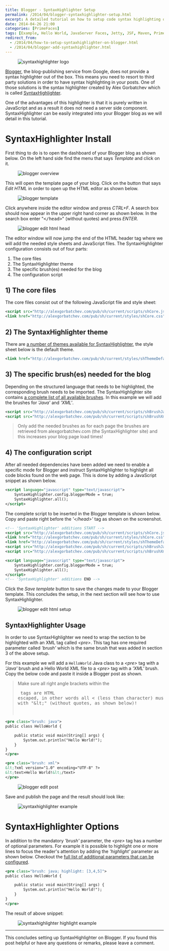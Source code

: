 ```yaml
---
title: Blogger - SyntaxHighlighter Setup
permalink: /2014/04/blogger-syntaxhighlighter-setup.html
excerpt: A detailed tutorial on how to setup code syntax highlighting on your Blogger blog.
date: 2014-04-26 21:00
categories: [PrimeFaces]
tags: [Example, Hello World, JavaServer Faces, Jetty, JSF, Maven, PrimeFaces, Project, Tutorial]
redirect_from:
  - /2014/04/how-to-setup-syntaxhighlighter-on-blogger.html
  - /2014/04/blogger-add-syntaxhighlighter.html
---
```


<figure>
    <img src="{{ site.url }}/assets/images/logos/syntaxhighlighter-logo.png" alt="syntaxhighlighter logo" class="logo">
</figure>

[Blogger](https://www.blogger.com/), the blog-publishing service from Google, does not provide a syntax highlighter out of the box. This means you need to resort to third party solutions in order to have syntax highlighting in your posts. One of those solutions is the syntax highlighter created by Alex Gorbatchev which is called [SyntaxHighlighter](http://alexgorbatchev.com/SyntaxHighlighter/).

One of the advantages of this highlighter is that it is purely written in JavaScript and as a result it does not need a server side component. SyntaxHighlighter can be easily integrated into your Blogger blog as we will detail in this tutorial.

# SyntaxHighlighter Install

First thing to do is to open the dashboard of your Blogger blog as shown below. On the left hand side find the menu that says <var>Template</var> and click on it.

<figure>
    <img src="{{ site.url }}/assets/images/blogger/blogger-overview.png" alt="blogger overview">
</figure>

This will open the template page of your blog. Click on the button that says <var>Edit HTML</var> in order to open up the HTML editor as shown below.

<figure>
    <img src="{{ site.url }}/assets/images/blogger/blogger-template.png" alt="blogger template">
</figure>

Click anywhere inside the editor window and press <var>CTRL+F</var>. A search box should now appear in the upper right hand corner as shown below. In the search box enter "<kbd>&lt;/head&gt;</kbd>" (without quotes) and press <var>ENTER</var>.

<figure>
    <img src="{{ site.url }}/assets/images/blogger/blogger-edit-html-head.png" alt="blogger edit html head">
</figure>

The editor window will now jump the end of the HTML header tag where we will add the needed style sheets and JavaScript files. The SyntaxHighlighter configuration consists out of four parts:
1. The core files
2. The SyntaxHighlighter theme
3. The specific brush(es) needed for the blog
4. The configuration script

## 1) The core files

The core files consist out of the following JavaScript file and style sheet:

``` xml
<script src="http://alexgorbatchev.com/pub/sh/current/scripts/shCore.js" type="text/javascript"></script>
<link href="http://alexgorbatchev.com/pub/sh/current/styles/shCore.css" rel="stylesheet" type="text/css"></link>
```

## 2) The SyntaxHighlighter theme

There are [a number of themes available for SyntaxHighlighter](http://alexgorbatchev.com/SyntaxHighlighter/manual/themes/), the style sheet below is the default theme.

``` xml
<link href="http://alexgorbatchev.com/pub/sh/current/styles/shThemeDefault.css" rel="stylesheet" type="text/css" />
```

## 3) The specific brush(es) needed for the blog
Depending on the structured language that needs to be highlighted, the corresponding brush needs to be imported. The SyntaxHighlighter site contains [a complete list of all available brushes](http://alexgorbatchev.com/SyntaxHighlighter/manual/brushes/). In this example we will add the brushes for <var>'Java'</var> and <var>'XML'</var>.

``` xml
<script src="http://alexgorbatchev.com/pub/sh/current/scripts/shBrushJava.js" type="text/javascript"></scrip>
<script src="http://alexgorbatchev.com/pub/sh/current/scripts/shBrushXml.js" type="text/javascript"></script>
```

> Only add the needed brushes as for each page the brushes are retrieved from alexgorbatchev.com (the SyntaxHighlighter site) and this increases your blog page load times!

## 4) The configuration script

After all needed dependencies have been added we need to enable a specific mode for Blogger and instruct SyntaxHighlighter to highlight all code blocks found on the web page. This is done by adding a JavaScript snippet as shown below.

``` xml
<script language="javascript" type="text/javascript">
    SyntaxHighlighter.config.bloggerMode = true;
    SyntaxHighlighter.all();
</script>
```

The complete script to be inserted in the Blogger template is shown below. Copy and paste right before the <var>'&lt;/head&gt;'</var> tag as shown on the screenshot.

``` xml
<!-- 'SyntaxHighlighter' additions START -->
<script src="http://alexgorbatchev.com/pub/sh/current/scripts/shCore.js" type="text/javascript"></script>
<link href="http://alexgorbatchev.com/pub/sh/current/styles/shCore.css" rel="stylesheet" type="text/css" />
<link href="http://alexgorbatchev.com/pub/sh/current/styles/shThemeDefault.css" rel="stylesheet" type="text/css" />
<script src="http://alexgorbatchev.com/pub/sh/current/scripts/shBrushJava.js" type="text/javascript"></script>
<script src="http://alexgorbatchev.com/pub/sh/current/scripts/shBrushXml.js" type="text/javascript"></script>

<script language="javascript" type="text/javascript">
    SyntaxHighlighter.config.bloggerMode = true;
    SyntaxHighlighter.all();
</script>
<!-- 'SyntaxHighlighter' additions END -->
```

Click the <var>Save template</var> button to save the changes made to your Blogger template. This concludes the setup, in the next section will see how to use SyntaxHighlighter.

<figure>
    <img src="{{ site.url }}/assets/images/blogger/blogger-edit-html-setup.png" alt="blogger edit html setup">
</figure>


## SyntaxHighlighter Usage

In order to use SyntaxHighlighter we need to wrap the section to be highlighted with an XML tag called <var>&lt;pre&gt;</var>. This tag has one required parameter called <var>'brush'</var> which is the same brush that was added in section 3 of the above setup.

For this example we will add a `HelloWorld` Java class to a <var>&lt;pre&gt;</var> tag with a <var>'Java'</var> brush and a Hello World XML file to a <var>&lt;pre&gt;</var> tag with a <var>'XML'</var> brush. Copy the below code and paste it inside a Blogger post as shown.

> Make sure all right angle brackets within the <pre> tags are HTML escaped, in other words all < (less than character) must be replaced with "&amp;lt;" (without quotes, as shown below)!

``` xml
<pre class="brush: java">
public class HelloWorld {

    public static void main(String[] args) {
        System.out.println("Hello World!");
    }
}
</pre>

<pre class="brush: xml">
&lt;?xml version="1.0" encoding="UTF-8" ?>
&lt;text>Hello World!&lt;/text>
</pre>
```

<figure>
    <img src="{{ site.url }}/assets/images/blogger/blogger-edit-post.png" alt="blogger edit post">
</figure>

Save and publish the page and the result should look like:

<figure>
    <img src="{{ site.url }}/assets/images/blogger/syntaxhighlighter-example.png" alt="syntaxhighlighter example">
</figure>

# SyntaxHighlighter Options

In addition to the mandatory <var>'brush'</var> parameter, the <var>&lt;pre&gt;</var> tag has a number of optional parameters. For example it is possible to highlight one or more lines to focus the reader's attention by adding the <var>'highlight'</var> parameter as shown below. Checkout the [full list of additional parameters that can be configured](http://alexgorbatchev.com/SyntaxHighlighter/manual/configuration/).

``` xml
<pre class="brush: java; highlight: [3,4,5]">
public class HelloWorld {

    public static void main(String[] args) {
        System.out.println("Hello World!");
    }
}
</pre>
```

The result of above snippet:

<figure>
    <img src="{{ site.url }}/assets/images/blogger/syntaxhighlighter-highlight-example.png" alt="syntaxhighlighter highlight example">
</figure>

---

This concludes setting up SyntaxHighlighter on Blogger. If you found this post helpful or have any questions or remarks, please leave a comment.